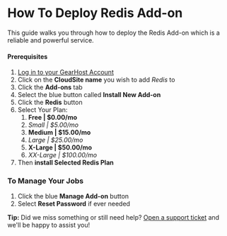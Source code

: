 # How To Deploy Redis Add-on
This guide walks you through how to deploy the Redis Add-on which is a reliable and powerful service.

#### Prerequisites
1. [Log in to your GearHost Account](https://my.gearhost.com/account/login)
2. Click on the **CloudSite name** you wish to add *Redis* to
3. Click the **Add-ons** tab
4. Select the blue button called **Install New Add-on**
5. Click the **Redis** button
6. Select Your Plan:
	1. **Free | $0.00/mo**
	2. *Small | $5.00/mo*
	3. **Medium | $15.00/mo**
	4. *Large | $25.00/mo*
	5. **X-Large | $50.00/mo**
	6. *XX-Large | $100.00/mo*
7. Then **install Selected Redis Plan**

### To Manage Your Jobs
1. Click the blue **Manage Add-on** button
2. Select **Reset Password** if ever needed

**Tip:** Did we miss something or still need help? [Open a support ticket](https://www.gearhost.com/documentation/how-to-open-a-support-ticket) and we'll be happy to assist you!